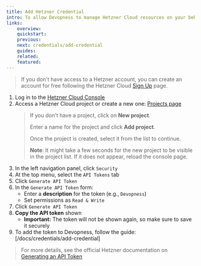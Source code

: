```yaml
---
title: Add Hetzner Credential
intro: To allow Devopness to manage Hetzner Cloud resources on your behalf, an API token must be provided.
links:
    overview:
    quickstart:
    previous:
    next: credentials/add-credential
    guides:
    related:
    featured:
---
```


> If you don't have access to a Hetzner account, you can create an account for free following the Hetzner Cloud [Sign Up](https://accounts.hetzner.com/signUp) page.

1. Log in to the [Hetzner Cloud Console](https://accounts.hetzner.com/login)
1. Access a Hetzner Cloud project or create a new one: [Projects page](https://console.hetzner.com/projects)
   > If you don't have a project, click on **New project**.
   >
   > Enter a name for the project and click **Add project**.
   >
   > Once the project is created, select it from the list to continue.
   >
   > **Note**: It might take a few seconds for the new project to be visible in the project list. If it does not appear, reload the console page.
1. In the left navigation panel, click `Security`
1. At the top menu, select the `API Tokens` tab
1. Click `Generate API Token`
1. In the `Generate API Token` form:
    - Enter a **description** for the token (e.g., `Devopness`)
    - Set permissions as `Read & Write`
1. Click `Generate API Token`
1. **Copy the API token** shown
    - **Important:** The token will not be shown again, so make sure to save it securely
1. To add the token to Devopness, follow the guide: [/docs/credentials/add-credential]

> For more details, see the official Hetzner documentation on [Generating an API Token](https://docs.hetzner.com/cloud/api/getting-started/generating-api-token/)
